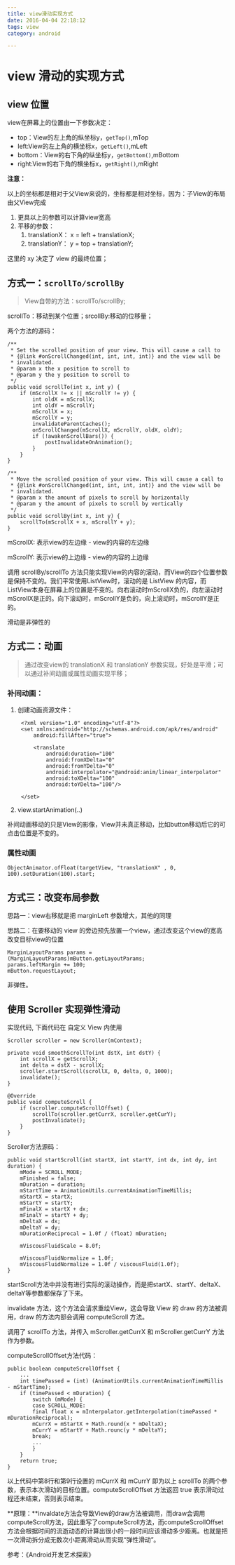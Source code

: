 ```yaml
---
title: view滑动实现方式 
date: 2016-04-04 22:18:12
tags: view
category: android

---
```


# view 滑动的实现方式

## view 位置

view在屏幕上的位置由一下参数决定：

- top：View的左上角的纵坐标y，`getTop()`,mTop
- left:View的左上角的横坐标x，`getLeft()`,mLeft
- bottom：View的右下角的纵坐标y，`getBottom()`,mBottom
- right:View的右下角的横坐标x，`getRight()`,mRight

<!--more-->

**注意：**

以上的坐标都是相对于父View来说的，坐标都是相对坐标，因为：子View的布局由父View完成

1. 更具以上的参数可以计算view宽高
2. 平移的参数：
	1. translationX： x = left + translationX;
	2. translationY： y = top + translationY;

这里的 xy 决定了 view 的最终位置；


## 方式一：`scrollTo/scrollBy`

>View自带的方法：scrollTo/scrollBy;

scrollTo：移动到某个位置；srcollBy:移动的位移量；

两个方法的源码：

    /**
     * Set the scrolled position of your view. This will cause a call to
     * {@link #onScrollChanged(int, int, int, int)} and the view will be
     * invalidated.
     * @param x the x position to scroll to
     * @param y the y position to scroll to
     */
    public void scrollTo(int x, int y) {
        if (mScrollX != x || mScrollY != y) {
            int oldX = mScrollX;
            int oldY = mScrollY;
            mScrollX = x;
            mScrollY = y;
            invalidateParentCaches();
            onScrollChanged(mScrollX, mScrollY, oldX, oldY);
            if (!awakenScrollBars()) {
                postInvalidateOnAnimation();
            }
        }
    }

    /**
     * Move the scrolled position of your view. This will cause a call to
     * {@link #onScrollChanged(int, int, int, int)} and the view will be
     * invalidated.
     * @param x the amount of pixels to scroll by horizontally
     * @param y the amount of pixels to scroll by vertically
     */
    public void scrollBy(int x, int y) {
        scrollTo(mScrollX + x, mScrollY + y);
    }

mScrollX: 表示view的左边缘 - view的内容的左边缘

mScrollY: 表示view的上边缘 - view的内容的上边缘

调用 scrollBy/scrollTo 方法只能实现View的内容的滚动，而View的四个位置参数是保持不变的。我们平常使用ListView时，滚动的是 ListView 的内容，而ListView本身在屏幕上的位置是不变的。向右滚动时mScrollX负的，向左滚动时mScrollX是正的。向下滚动时，mScrollY是负的，向上滚动时，mScrollY是正的。

滑动是非弹性的

## 方式二：动画

>通过改变view的 translationX 和 translationY 参数实现，好处是平滑；可以通过补间动画或属性动画实现平移；

### 补间动画：

1. 创建动画资源文件：

		<?xml version="1.0" encoding="utf-8"?>
		<set xmlns:android="http://schemas.android.com/apk/res/android"
		    android:fillAfter="true">
		
		    <translate
		        android:duration="100"
		        android:fromXDelta="0"
		        android:fromYDelta="0"
		        android:interpolator="@android:anim/linear_interpolator"
		        android:toXDelta="100"
		        android:toYDelta="100"/>
		
		</set>	
2. view.startAnimation(..)

补间动画移动的只是View的影像，View并未真正移动，比如button移动后它的可点击位置是不变的。

### 属性动画

	ObjectAnimator.ofFloat(targetView, "translationX" , 0, 100).setDuration(100).start;

## 方式三：改变布局参数

思路一：view右移就是把 marginLeft 参数增大，其他的同理

思路二：在要移动的 view 的旁边预先放置一个view，通过改变这个view的宽高改变目标view的位置

	MarginLayoutParams params = (MarginLayoutParams)mButton.getLayoutParams;
	params.leftMargin += 100;
	mButton.requestLayout;

非弹性。

## 使用 Scroller 实现弹性滑动

实现代码, 下面代码在 自定义 View 内使用

	Scroller scroller = new Scroller(mContext);
	
	private void smoothScrollTo(int dstX, int dstY) {
		int scrollX = getScrollX;
		int delta = dstX - scrollX;
		scroller.startScroll(scrollX, 0, delta, 0, 1000);
		invalidate();
	}
	 
	@Override
	public void computeScroll {
		if (scroller.computeScrollOffset) {
			scrollTo(scroller.getCurrX, scroller.getCurY);
			postInvalidate();
		}
	}

Scroller方法源码：

	public void startScroll(int startX, int startY, int dx, int dy, int duration) {  
		mMode = SCROLL_MODE;  
		mFinished = false;  
		mDuration = duration;  
		mStartTime = AnimationUtils.currentAnimationTimeMillis;  
		mStartX = startX;  
		mStartY = startY;  
		mFinalX = startX + dx;  
		mFinalY = startY + dy;  
		mDeltaX = dx;  
		mDeltaY = dy;  
		mDurationReciprocal = 1.0f / (float) mDuration;  
	    
		mViscousFluidScale = 8.0f;  
	
		mViscousFluidNormalize = 1.0f;  
		mViscousFluidNormalize = 1.0f / viscousFluid(1.0f);  
	}  

startScroll方法中并没有进行实际的滚动操作，而是把startX、startY、deltaX、deltaY等参数都保存了下来。

invalidate 方法，这个方法会请求重绘View，这会导致 View 的 draw 的方法被调用，draw 的方法内部会调用 computeScroll 方法。

调用了 scrollTo 方法，并传入 mScroller.getCurrX 和 mScroller.getCurrY 方法作为参数。

computeScrollOffset方法代码：

	public boolean computeScrollOffset {
		...
		int timePassed = (int) (AnimationUtils.currentAnimationTimeMillis - mStartTime);
		if (timePassed < mDuration) {
			switch (mMode) {
 			case SCROLL_MODE:
 			final float x = mInterpolator.getInterpolation(timePassed * mDurationReciprocal);
 			mCurrX = mStartX + Math.round(x * mDeltaX);
			mCurrY = mStartY + Math.rounc(y * mDeltaY);
			break;
			...
			}
		}
		return true;
	}

以上代码中第8行和第9行设置的 mCurrX 和 mCurrY 即为以上 scrollTo 的两个参数，表示本次滑动的目标位置。computeScrollOffset 方法返回 true 表示滑动过程还未结束，否则表示结束。

**原理：**invaldate方法会导致View的draw方法被调用，而draw会调用computeScroll方法，因此重写了computeScroll方法，而computeScrollOffset方法会根据时间的流逝动态的计算出很小的一段时间应该滑动多少距离。也就是把一次滑动拆分成无数次小距离滑动从而实现“弹性滑动”。




参考：《Android开发艺术探索》